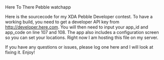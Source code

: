 Here To There Pebble watchapp

Here is the sourcecode for my XDA Pebble Developer contest. To have a working build, you need to get a
developer API key from http://developer.here.com. You will then need to input your app_id and app_code
on line 107 and 108. The app also includes a configuration screen so you can set your locations.
Right now I am hosting this file on my server.

If you have any questions or issues, please log one here and I will look at fixing it. Enjoy!
